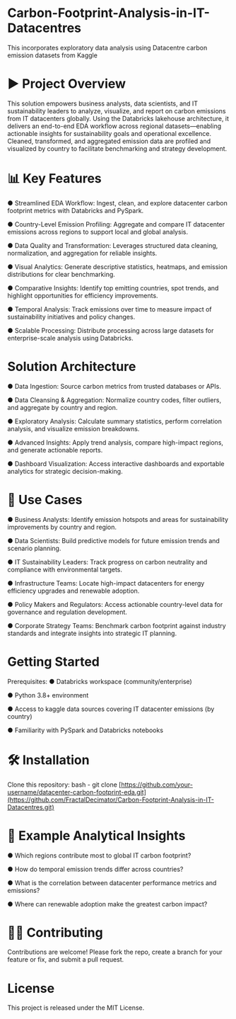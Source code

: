 # Carbon-Footprint-Analysis-in-IT-Datacentres
This incorporates exploratory data analysis using Datacentre carbon emission datasets from Kaggle
# ▶️ Project Overview
This solution empowers business analysts, data scientists, and IT sustainability leaders to analyze, visualize, and report on carbon emissions from IT datacenters globally. Using the Databricks lakehouse architecture, it delivers an end-to-end EDA workflow across regional datasets—enabling actionable insights for sustainability goals and operational excellence. Cleaned, transformed, and aggregated emission data are profiled and visualized by country to facilitate benchmarking and strategy development.

# 📊 Key Features
● Streamlined EDA Workflow:
  Ingest, clean, and explore datacenter carbon footprint metrics with Databricks and PySpark.

● Country-Level Emission Profiling:
  Aggregate and compare IT datacenter emissions across regions to support local and global analysis.

● Data Quality and Transformation:
  Leverages structured data cleaning, normalization, and aggregation for reliable insights.

● Visual Analytics:
  Generate descriptive statistics, heatmaps, and emission distributions for clear benchmarking.

● Comparative Insights:
  Identify top emitting countries, spot trends, and highlight opportunities for efficiency improvements.

● Temporal Analysis:
  Track emissions over time to measure impact of sustainability initiatives and policy changes.

● Scalable Processing:
  Distribute processing across large datasets for enterprise-scale analysis using Databricks.

# Solution Architecture
● Data Ingestion: Source carbon metrics from trusted databases or APIs.

● Data Cleansing & Aggregation: Normalize country codes, filter outliers, and aggregate by country and region.

● Exploratory Analysis: Calculate summary statistics, perform correlation analysis, and visualize emission breakdowns.

● Advanced Insights: Apply trend analysis, compare high-impact regions, and generate actionable reports.

● Dashboard Visualization: Access interactive dashboards and exportable analytics for strategic decision-making.

# 📝 Use Cases
● Business Analysts:
  Identify emission hotspots and areas for sustainability improvements by country and region.

● Data Scientists:
  Build predictive models for future emission trends and scenario planning.

● IT Sustainability Leaders:
  Track progress on carbon neutrality and compliance with environmental targets.

● Infrastructure Teams:
  Locate high-impact datacenters for energy efficiency upgrades and renewable adoption.

● Policy Makers and Regulators:
  Access actionable country-level data for governance and regulation development.

● Corporate Strategy Teams:
  Benchmark carbon footprint against industry standards and integrate insights into strategic IT planning.

# Getting Started
Prerequisites:
● Databricks workspace (community/enterprise)

● Python 3.8+ environment

● Access to kaggle data sources covering IT datacenter emissions (by country)

● Familiarity with PySpark and Databricks notebooks

# 🛠️ Installation
Clone this repository:
bash -
git clone [https://github.com/your-username/datacenter-carbon-footprint-eda.git](https://github.com/FractalDecimator/Carbon-Footprint-Analysis-in-IT-Datacentres.git)

# 👀 Example Analytical Insights
● Which regions contribute most to global IT carbon footprint?

● How do temporal emission trends differ across countries?

● What is the correlation between datacenter performance metrics and emissions?

● Where can renewable adoption make the greatest carbon impact?

# 🤝🏽 Contributing
Contributions are welcome! Please fork the repo, create a branch for your feature or fix, and submit a pull request.

# License
This project is released under the MIT License.
